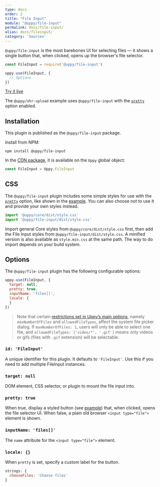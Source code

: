 ```yaml
---
type: docs
order: 2
title: "File Input"
module: "@uppy/file-input"
permalink: docs/file-input/
alias: docs/fileinput/
category: 'Sources'
---
```


`@uppy/file-input` is the most barebones UI for selecting files — it shows a single button that, when clicked, opens up the browser's file selector.

```js
const FileInput = require('@uppy/file-input')

uppy.use(FileInput, {
  // Options
})
```

<a class="TryButton" href="/examples/xhrupload/">Try it live</a>

The `@uppy/xhr-upload` example uses `@uppy/file-input` with the [`pretty`](#pretty-true) option enabled.

## Installation

This plugin is published as the `@uppy/file-input` package.

Install from NPM:

```shell
npm install @uppy/file-input
```

In the [CDN package](/docs/#With-a-script-tag), it is available on the `Uppy` global object:

```js
const FileInput = Uppy.FileInput
```

## CSS

The `@uppy/file-input` plugin includes some simple styles for use with the [`pretty`](#pretty-true) option, like shown in the [example](/examples/xhrupload). You can also choose not to use it and provide your own styles instead.

```js
import '@uppy/core/dist/style.css'
import '@uppy/file-input/dist/style.css'
```

Import general Core styles from `@uppy/core/dist/style.css` first, then add the File Input styles from `@uppy/file-input/dist/style.css`. A minified version is also available as `style.min.css` at the same path. The way to do import depends on your build system.

## Options

The `@uppy/file-input` plugin has the following configurable options:

```js
uppy.use(FileInput, {
  target: null,
  pretty: true,
  inputName: 'files[]',
  locale: {
  }
})
```

> Note that certain [restrictions set in Uppy’s main options](/docs/uppy#restrictions), namely `maxNumberOfFiles` and `allowedFileTypes`, affect the system file picker dialog. If `maxNumberOfFiles: 1`, users will only be able to select one file, and `allowedFileTypes: ['video/*', '.gif']` means only videos or gifs (files with `.gif` extension) will be selectable.

### `id: 'FileInput'`

A unique identifier for this plugin. It defaults to `'FileInput'`. Use this if you need to add multiple FileInput instances.

### `target: null`

DOM element, CSS selector, or plugin to mount the file input into.

### `pretty: true`

When true, display a styled button (see [example](/examples/xhrupload)) that, when clicked, opens the file selector UI. When false, a plain old browser `<input type="file">` element is shown.

### `inputName: 'files[]'`

The `name` attribute for the `<input type="file">` element.

### `locale: {}`

When `pretty` is set, specify a custom label for the button.

```js
strings: {
  chooseFiles: 'Choose files'
}
```
